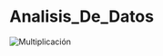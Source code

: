 # Analisis_De_Datos
![Multiplicación](https://user-images.githubusercontent.com/66692550/121607504-c6996e00-ca15-11eb-8d68-d13503a54e0c.PNG)
